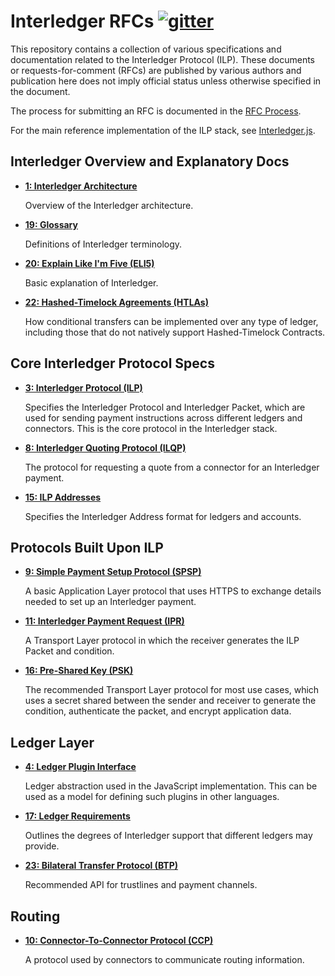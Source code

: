 # Interledger RFCs [![gitter][gitter-img]][gitter-url]

[gitter-img]: https://badges.gitter.im/Join%20Chat.svg
[gitter-url]: https://gitter.im/interledger/Lobby

This repository contains a collection of various specifications and documentation related to the Interledger Protocol (ILP). These documents or requests-for-comment (RFCs) are published by various authors and publication here does not imply official status unless otherwise specified in the document.

The process for submitting an RFC is documented in the [RFC Process](CONTRIBUTING.md).

For the main reference implementation of the ILP stack, see [Interledger.js](https://github.com/interledgerjs).

## Interledger Overview and Explanatory Docs

* **[1: Interledger Architecture](0001-interledger-architecture/0001-interledger-architecture.md)**

  Overview of the Interledger architecture.

* **[19: Glossary](./0019-glossary/0019-glossary.md)**

  Definitions of Interledger terminology.

* **[20: Explain Like I'm Five (ELI5)](0020-explain-like-im-five/0020-explain-like-im-five.md)**

  Basic explanation of Interledger.

* **[22: Hashed-Timelock Agreements (HTLAs)](0022-hashed-timelock-agreements/0022-hashed-timelock-agreements.md)**

  How conditional transfers can be implemented over any type of ledger, including those that do not natively support Hashed-Timelock Contracts.

## Core Interledger Protocol Specs


* **[3: Interledger Protocol (ILP)](0003-interledger-protocol/0003-interledger-protocol.md)**

  Specifies the Interledger Protocol and Interledger Packet, which are used for sending payment instructions across different ledgers and connectors. This is the core protocol in the Interledger stack.

* **[8: Interledger Quoting Protocol (ILQP)](0008-interledger-quoting-protocol/0008-interledger-quoting-protocol.md)**

  The protocol for requesting a quote from a connector for an Interledger payment.

* **[15: ILP Addresses](0015-ilp-addresses/0015-ilp-addresses.md)**

  Specifies the Interledger Address format for ledgers and accounts.

## Protocols Built Upon ILP

* **[9: Simple Payment Setup Protocol (SPSP)](0009-simple-payment-setup-protocol/0009-simple-payment-setup-protocol.md)**

  A basic Application Layer protocol that uses HTTPS to exchange details needed to set up an Interledger payment.

* **[11: Interledger Payment Request (IPR)](0011-interledger-payment-request/0011-interledger-payment-request.md)**

  A Transport Layer protocol in which the receiver generates the ILP Packet and condition.

* **[16: Pre-Shared Key (PSK)](0016-pre-shared-key/0016-pre-shared-key.md)**

  The recommended Transport Layer protocol for most use cases, which uses a secret shared between the sender and receiver to generate the condition, authenticate the packet, and encrypt application data.

## Ledger Layer

* **[4: Ledger Plugin Interface](0004-ledger-plugin-interface/0004-ledger-plugin-interface.md)**

  Ledger abstraction used in the JavaScript implementation. This can be used as a model for defining such plugins in other languages.

* **[17: Ledger Requirements](0017-ledger-requirements/0017-ledger-requirements.md)**

  Outlines the degrees of Interledger support that different ledgers may provide.

* **[23: Bilateral Transfer Protocol (BTP)](0023-bilateral-transfer-protocol/0023-bilateral-transfer-protocol.md)**

  Recommended API for trustlines and payment channels.

## Routing

* **[10: Connector-To-Connector Protocol (CCP)](0010-connector-to-connector-protocol/0010-connector-to-connector-protocol.md)**

  A protocol used by connectors to communicate routing information.

